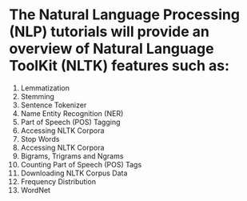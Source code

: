 # The Natural Language Processing (NLP) tutorials will provide an overview of Natural Language ToolKit (NLTK) features such as:
1. Lemmatization
2. Stemming
3. Sentence Tokenizer
4. Name Entity Recognition (NER)
5. Part of Speech (POS) Tagging
6. Accessing NLTK Corpora
7. Stop Words
8. Accessing NLTK Corpora
9. Bigrams, Trigrams and Ngrams
10. Counting Part of Speech (POS) Tags
11. Downloading NLTK Corpus Data
12. Frequency Distribution
13. WordNet
